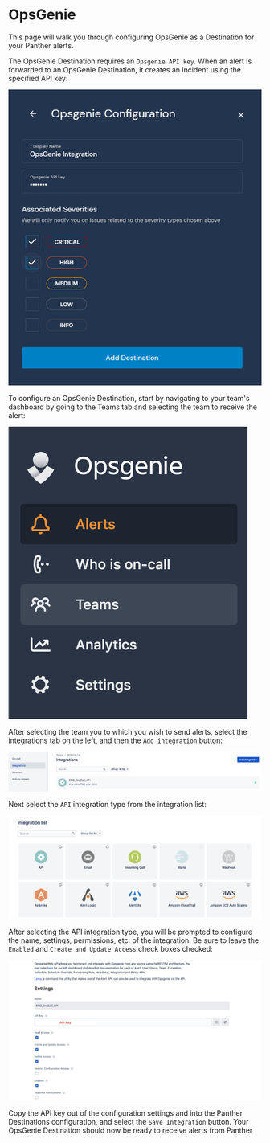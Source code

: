 # OpsGenie

This page will walk you through configuring OpsGenie as a Destination for your Panther alerts.

The OpsGenie Destination requires an `Opsgenie API key`. When an alert is forwarded to an OpsGenie Destination, it creates an incident using the specified API key:

![](../.gitbook/assets/opsegenie-panther%20%287%29%20%287%29%20%286%29.png)

To configure an OpsGenie Destination, start by navigating to your team's dashboard by going to the Teams tab and selecting the team to receive the alert:

![](../.gitbook/assets/opsgenie1.png)

After selecting the team you to which you wish to send alerts, select the integrations tab on the left, and then the `Add integration` button:

![](../.gitbook/assets/opsgenie2%20%282%29%20%281%29%20%289%29.png)

Next select the `API` integration type from the integration list:

![](../.gitbook/assets/opsgenie3%20%283%29%20%281%29%20%281%29.png)

After selecting the API integration type, you will be prompted to configure the name, settings, permissions, etc. of the integration. Be sure to leave the `Enabled` and `Create and Update Access` check boxes checked:

![](../.gitbook/assets/opsgenie4%20%284%29.png)

Copy the API key out of the configuration settings and into the Panther Destinations configuration, and select the `Save Integration` button. Your OpsGenie Destination should now be ready to receive alerts from Panther

